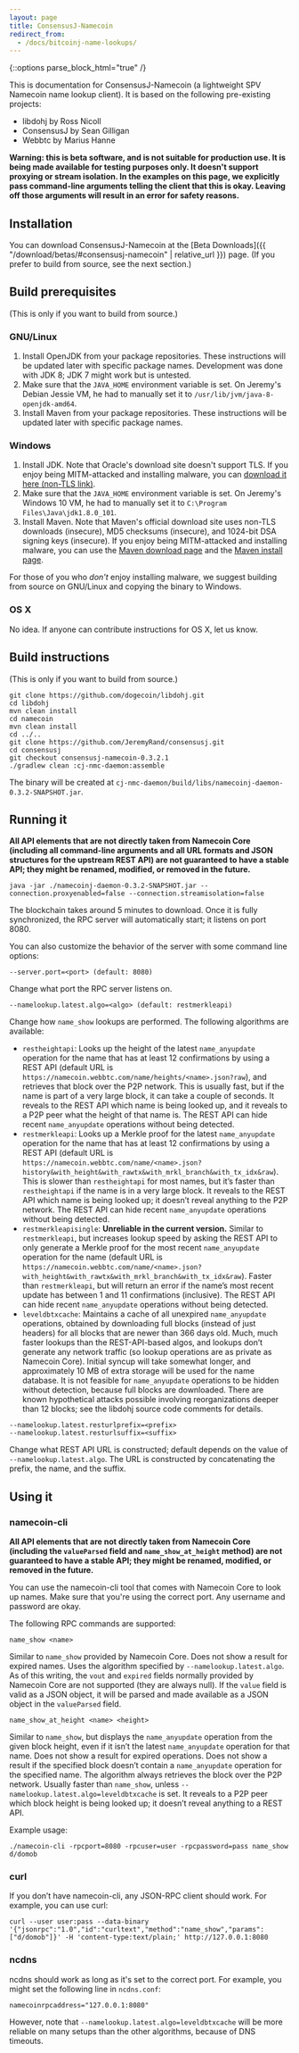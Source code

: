 ```yaml
---
layout: page
title: ConsensusJ-Namecoin
redirect_from:
  - /docs/bitcoinj-name-lookups/
---
```


{::options parse_block_html="true" /}

This is documentation for ConsensusJ-Namecoin (a lightweight SPV Namecoin name lookup client).  It is based on the following pre-existing projects:

* libdohj by Ross Nicoll
* ConsensusJ by Sean Gilligan
* Webbtc by Marius Hanne

**Warning: this is beta software, and is not suitable for production use.  It is being made available for testing purposes only.  It doesn't support proxying or stream isolation.  In the examples on this page, we explicitly pass command-line arguments telling the client that this is okay.  Leaving off those arguments will result in an error for safety reasons.**

## Installation

You can download ConsensusJ-Namecoin at the [Beta Downloads]({{ "/download/betas/#consensusj-namecoin" | relative_url }}) page.  (If you prefer to build from source, see the next section.)

## Build prerequisites

(This is only if you want to build from source.)

### GNU/Linux

1. Install OpenJDK from your package repositories.  These instructions will be updated later with specific package names.  Development was done with JDK 8; JDK 7 might work but is untested.
2. Make sure that the `JAVA_HOME` environment variable is set.  On Jeremy's Debian Jessie VM, he had to manually set it to `/usr/lib/jvm/java-8-openjdk-amd64`.
3. Install Maven from your package repositories.  These instructions will be updated later with specific package names.

### Windows

1. Install JDK.  Note that Oracle's download site doesn't support TLS.  If you enjoy being MITM-attacked and installing malware, you can [download it here (non-TLS link)](http://www.oracle.com/technetwork/java/javase/downloads/jdk8-downloads-2133151.html).
2. Make sure that the `JAVA_HOME` environment variable is set.  On Jeremy's Windows 10 VM, he had to manually set it to `C:\Program Files\Java\jdk1.8.0_101`.
3. Install Maven.  Note that Maven's official download site uses non-TLS downloads (insecure), MD5 checksums (insecure), and 1024-bit DSA signing keys (insecure).  If you enjoy being MITM-attacked and installing malware, you can use the [Maven download page](https://maven.apache.org/download.cgi) and the [Maven install page](https://maven.apache.org/install.html).

For those of you who *don't* enjoy installing malware, we suggest building from source on GNU/Linux and copying the binary to Windows.

### OS X

No idea.  If anyone can contribute instructions for OS X, let us know.

## Build instructions

(This is only if you want to build from source.)

~~~
git clone https://github.com/dogecoin/libdohj.git
cd libdohj
mvn clean install
cd namecoin
mvn clean install
cd ../..
git clone https://github.com/JeremyRand/consensusj.git
cd consensusj
git checkout consensusj-namecoin-0.3.2.1
./gradlew clean :cj-nmc-daemon:assemble
~~~

The binary will be created at `cj-nmc-daemon/build/libs/namecoinj-daemon-0.3.2-SNAPSHOT.jar`.

## Running it

**All API elements that are not directly taken from Namecoin Core (including all command-line arguments and all URL formats and JSON structures for the upstream REST API) are not guaranteed to have a stable API; they might be renamed, modified, or removed in the future.**

~~~
java -jar ./namecoinj-daemon-0.3.2-SNAPSHOT.jar --connection.proxyenabled=false --connection.streamisolation=false
~~~

The blockchain takes around 5 minutes to download.  Once it is fully synchronized, the RPC server will automatically start; it listens on port 8080.

You can also customize the behavior of the server with some command line options:

~~~
--server.port=<port> (default: 8080)
~~~

Change what port the RPC server listens on.

~~~
--namelookup.latest.algo=<algo> (default: restmerkleapi)
~~~

Change how `name_show` lookups are performed.  The following algorithms are available:

* `restheightapi`: Looks up the height of the latest `name_anyupdate` operation for the name that has at least 12 confirmations by using a REST API (default URL is `https://namecoin.webbtc.com/name/heights/<name>.json?raw`), and retrieves that block over the P2P network.  This is usually fast, but if the name is part of a very large block, it can take a couple of seconds.  It reveals to the REST API which name is being looked up, and it reveals to a P2P peer what the height of that name is.  The REST API can hide recent `name_anyupdate` operations without being detected.
* `restmerkleapi`: Looks up a Merkle proof for the latest `name_anyupdate` operation for the name that has at least 12 confirmations by using a REST API (default URL is `https://namecoin.webbtc.com/name/<name>.json?history&with_height&with_rawtx&with_mrkl_branch&with_tx_idx&raw`).  This is slower than `restheightapi` for most names, but it’s faster than `restheightapi` if the name is in a very large block.  It reveals to the REST API which name is being looked up; it doesn’t reveal anything to the P2P network.  The REST API can hide recent `name_anyupdate` operations without being detected.
* `restmerkleapisingle`: **Unreliable in the current version.** Similar to `restmerkleapi`, but increases lookup speed by asking the REST API to only generate a Merkle proof for the most recent `name_anyupdate` operation for the name (default URL is `https://namecoin.webbtc.com/name/<name>.json?with_height&with_rawtx&with_mrkl_branch&with_tx_idx&raw`).  Faster than `restmerkleapi`, but will return an error if the name’s most recent update has between 1 and 11 confirmations (inclusive).  The REST API can hide recent `name_anyupdate` operations without being detected.
* `leveldbtxcache`: Maintains a cache of all unexpired `name_anyupdate` operations, obtained by downloading full blocks (instead of just headers) for all blocks that are newer than 366 days old.  Much, much faster lookups than the REST-API-based algos, and lookups don’t generate any network traffic (so lookup operations are as private as Namecoin Core).  Initial syncup will take somewhat longer, and approximately 10 MB of extra storage will be used for the name database.  It is not feasible for `name_anyupdate` operations to be hidden without detection, because full blocks are downloaded.  There are known hypothetical attacks possible involving reorganizations deeper than 12 blocks; see the libdohj source code comments for details.

~~~
--namelookup.latest.resturlprefix=<prefix>
--namelookup.latest.resturlsuffix=<suffix>
~~~

Change what REST API URL is constructed; default depends on the value of `--namelookup.latest.algo`.  The URL is constructed by concatenating the prefix, the name, and the suffix.

## Using it

### namecoin-cli

**All API elements that are not directly taken from Namecoin Core (including the `valueParsed` field and `name_show_at_height` method) are not guaranteed to have a stable API; they might be renamed, modified, or removed in the future.**

You can use the namecoin-cli tool that comes with Namecoin Core to look up names.  Make sure that you're using the correct port.  Any username and password are okay.

The following RPC commands are supported:

~~~
name_show <name>
~~~

Similar to `name_show` provided by Namecoin Core.  Does not show a result for expired names.  Uses the algorithm specified by `--namelookup.latest.algo`.  As of this writing, the `vout` and `expired` fields normally provided by Namecoin Core are not supported (they are always null).  If the `value` field is valid as a JSON object, it will be parsed and made available as a JSON object in the `valueParsed` field.

~~~
name_show_at_height <name> <height>
~~~

Similar to `name_show`, but displays the `name_anyupdate` operation from the given block height, even if it isn’t the latest `name_anyupdate` operation for that name.  Does not show a result for expired operations.  Does not show a result if the specified block doesn’t contain a `name_anyupdate` operation for the specified name.  The algorithm always retrieves the block over the P2P network.  Usually faster than `name_show`, unless `--namelookup.latest.algo=leveldbtxcache` is set.  It reveals to a P2P peer which block height is being looked up; it doesn’t reveal anything to a REST API.

Example usage:

~~~
./namecoin-cli -rpcport=8080 -rpcuser=user -rpcpassword=pass name_show d/domob
~~~

### curl

If you don’t have namecoin-cli, any JSON-RPC client should work.  For example, you can use curl:

~~~
curl --user user:pass --data-binary '{"jsonrpc":"1.0","id":"curltext","method":"name_show","params":["d/domob"]}' -H 'content-type:text/plain;' http://127.0.0.1:8080
~~~

### ncdns

ncdns should work as long as it's set to the correct port.  For example, you might set the following line in `ncdns.conf`:

~~~
namecoinrpcaddress="127.0.0.1:8080"
~~~

However, note that `--namelookup.latest.algo=leveldbtxcache` will be more reliable on many setups than the other algorithms, because of DNS timeouts.
